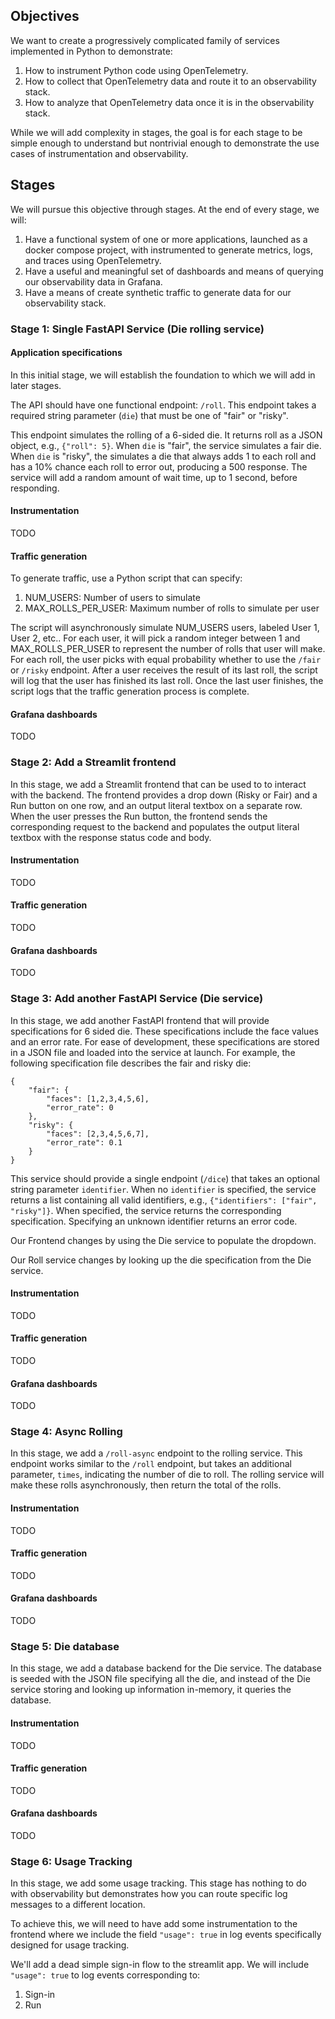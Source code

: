 ## Objectives

We want to create a progressively complicated family of services implemented in Python to demonstrate:

1. How to instrument Python code using OpenTelemetry.
2. How to collect that OpenTelemetry data and route it to an observability stack.
3. How to analyze that OpenTelemetry data once it is in the observability stack.

While we will add complexity in stages, the goal is for each stage to be simple enough to understand but nontrivial enough to demonstrate the use cases of instrumentation and observability.

## Stages

We will pursue this objective through stages. At the end of every stage, we will:

1. Have a functional system of one or more applications, launched as a docker compose project, with instrumented to generate metrics, logs, and traces using OpenTelemetry.
2. Have a useful and meaningful set of dashboards and means of querying our observability data in Grafana.
3. Have a means of create synthetic traffic to generate data for our observability stack.

### Stage 1: Single FastAPI Service (Die rolling service)

#### Application specifications

In this initial stage, we will establish the foundation to which we will add in later stages.

The API should have one functional endpoint: `/roll`. This endpoint takes a required string parameter (`die`) that must be one of "fair" or "risky".

This endpoint simulates the rolling of a 6-sided die. It returns roll as a JSON object, e.g., `{"roll": 5}`. When  `die` is "fair", the service simulates a fair die. When `die` is "risky", the simulates a die that always adds 1 to each roll and has a 10% chance each roll to error out, producing a 500 response. The service will add a random amount of wait time, up to 1 second, before responding.

#### Instrumentation

TODO

#### Traffic generation

To generate traffic, use a Python script that can specify:

1. NUM_USERS: Number of users to simulate
1. MAX_ROLLS_PER_USER: Maximum number of rolls to simulate per user

The script will asynchronously simulate NUM_USERS users, labeled User 1, User 2, etc.. For each user, it will pick a random integer between 1 and MAX_ROLLS_PER_USER to represent the number of rolls that user will make. For each roll, the user picks with equal probability whether to use the `/fair` or `/risky` endpoint. After a user receives the result of its last roll, the script will log that the user has finished its last roll. Once the last user finishes, the script logs that the traffic generation process is complete.

#### Grafana dashboards

TODO

### Stage 2: Add a Streamlit frontend

In this stage, we add a Streamlit frontend that can be used to to interact with the backend. The frontend provides a drop down (Risky or Fair) and a Run button on one row, and an output literal textbox on a separate row. When the user presses the Run button, the frontend sends the corresponding request to the backend and populates the output literal textbox with the response status code and body.

#### Instrumentation

TODO

#### Traffic generation

TODO

#### Grafana dashboards

TODO

### Stage 3: Add another FastAPI Service (Die service)

In this stage, we add another FastAPI frontend that will provide specifications for 6 sided die. These specifications include the face values and an error rate. For ease of development, these specifications are stored in a JSON file and loaded into the service at launch. For example, the following specification file describes the fair and risky die:

```
{
    "fair": {
        "faces": [1,2,3,4,5,6],
        "error_rate": 0
    },
    "risky": {
        "faces": [2,3,4,5,6,7],
        "error_rate": 0.1
    }
}
```

This service should provide a single endpoint (`/dice`) that takes an optional string parameter `identifier`. When no `identifier` is specified, the service returns a list containing all valid identifiers, e.g., `{"identifiers": ["fair", "risky"]}`. When specified, the service returns the corresponding specification. Specifying an unknown identifier returns an error code.

Our Frontend changes by using the Die service to populate the dropdown.

Our Roll service changes by looking up the die specification from the Die service.

#### Instrumentation

TODO

#### Traffic generation

TODO

#### Grafana dashboards

TODO

### Stage 4: Async Rolling

In this stage, we add a `/roll-async` endpoint to the rolling service. This endpoint works similar to the `/roll` endpoint, but takes an additional parameter, `times`, indicating the number of die to roll. The rolling service will make these rolls asynchronously, then return the total of the rolls.

#### Instrumentation

TODO

#### Traffic generation

TODO

#### Grafana dashboards

TODO

### Stage 5: Die database

In this stage, we add a database backend for the Die service. The database is seeded with the JSON file specifying all the die, and instead of the Die service storing and looking up information in-memory, it queries the database.

#### Instrumentation

TODO

#### Traffic generation

TODO

#### Grafana dashboards

TODO

### Stage 6: Usage Tracking

In this stage, we add some usage tracking. This stage has nothing to do with observability but demonstrates how you can route specific log messages to a different location.

To achieve this, we will need to have add some instrumentation to the frontend where we include the field `"usage": true` in log events specifically designed for usage tracking. 

We'll add a dead simple sign-in flow to the streamlit app. We will include `"usage": true` to log events corresponding to:

1. Sign-in
2. Run

